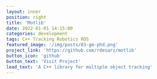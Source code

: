 ```yaml
---
layout: inner
position: right
title: 'Motlib'
date: 2022-01-01 14:15:00
categories: development
tags: C++ Tracking Robotics ROS 
featured_image: '/img/posts/03-gm-phd.png'
project_link: 'https://github.com/rdesarz/motlib'
button_icon: 'github'
button_text: 'Visit Project'
lead_text: 'A C++ library for multiple object tracking'
---
```

